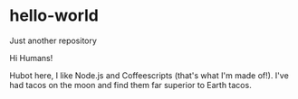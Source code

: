 # hello-world
Just another repository

Hi Humans!

Hubot here, I like Node.js and Coffeescripts (that's what I'm made of!).
I've had tacos on the moon and find them far superior to Earth tacos.
